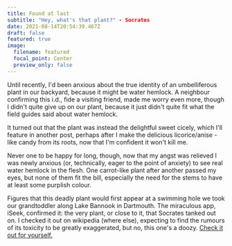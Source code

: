 ```yaml
---
title: Found at last
subtitle: "Hey, what's that plant?" - Socrates
date: 2021-08-14T20:54:39.467Z
draft: false
featured: true
image:
  filename: featured
  focal_point: Center
  preview_only: false
---
```

Until recently, I'd been anxious about the true identity of an umbelliferous plant in our backyard, because it might be water hemlock. A neighbour confirming this i.d., fide a visiting friend, made me worry even more, though I didn't quite give up on our plant, because it just didn't quite fit what the field guides said about water hemlock.

It turned out that the plant was instead the delightful sweet cicely, which I'll feature in another post, perhaps after I make the delicious licorice/anise - like candy from its roots, now that I'm confident it won't kill me.

Never one to be happy for long, though, now that my angst was relieved I was newly anxious (or, technically, eager to the point of anxiety) to see real water hemlock in the flesh. One carrot-like plant after another passed my eyes, but none of them fit the bill, especially the need for the stems to have at least some purplish colour.

Figures that this deadly plant would first appear at a swimming hole we took our grandtoddler along Lake Bannook in Dartmouth. The miraculous app, iSeek, confirmed it: the very plant, or close to it, that Socrates tanked out on. I checked it out on wikipedia (where else), expecting to find the rumours of its toxicity to be greatly exaggerated, but no, this one's a doozy. [Check it out for yourself.](https://en.wikipedia.org/wiki/Cicuta)

